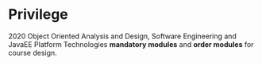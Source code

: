 # Privilege

2020 Object Oriented Analysis and Design, Software Engineering and JavaEE Platform Technologies **mandatory modules** and **order modules** for course design.
